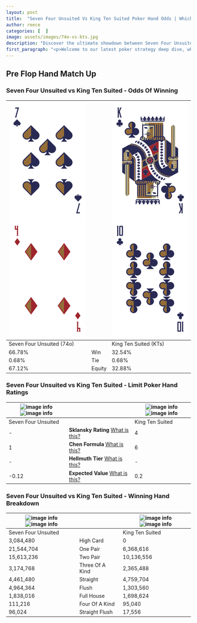 ```yaml
---
layout: post
title:  "Seven Four Unsuited Vs King Ten Suited Poker Hand Odds | Which Is The Better Hand In Poker? A Complete Guide"
author: reece
categories: [  ]
image: assets/images/74o-vs-kts.jpg
description: "Discover the ultimate showdown between Seven Four Unsuited and King Ten Suited in poker! Uncover the odds, strategies, and scenarios where one hand triumphs over the other. Get ready to up your poker game with this thrilling analysis."
first_paragraph: "<p>Welcome to our latest poker strategy deep dive, where we're pitting two distinct hands against each other in a high-stakes showdown: Seven Four Unsuited vs King Ten Suited.</p><p>In the dynamic world of poker, every decision counts, and knowing which hand holds the upper hand is key to your success at the table.</p><p>In this article, we'll dissect these two hands, explore the scenarios where one dominates the other, and equip you with the knowledge to make strategic choices that can tip the odds in your favor.</p><p>Get ready to unravel the intriguing dynamics of these poker hands and elevate your game to new heights.</p>"
---
```




[comment]: # (sp0)

## Pre Flop Hand Match Up

<div class="table hand-ratings" markdown="1"> 



### Seven Four Unsuited vs King Ten Suited - Odds Of Winning


    
| ![image info](assets/images/hand1/7.png) ![image info](assets/images/hand1/4o.png) |  | ![image info](assets/images/hand2/k.png) ![image info](assets/images/hand2/t.png) |
| -------- | -------- | -------- |
| Seven Four Unsuited (74o) |  | King Ten Suited (KTs) |
| 66.78% | Win | 32.54% |
| 0.68% | Tie | 0.68% |
| 67.12% | Equity | 32.88% |




[comment]: # (sp1)



### Seven Four Unsuited vs King Ten Suited - Limit Poker Hand Ratings


    
| ![image info](https://www.riverpairs.com/assets/images/hand1/7.png) ![image info](https://www.riverpairs.com/assets/images/hand1/4o.png) |  | ![image info](https://www.riverpairs.com/assets/images/hand2/k.png) ![image info](https://www.riverpairs.com/assets/images/hand2/t.png) |
| -------- | -------- | -------- |
| Seven Four Unsuited |  | King Ten Suited |
| - | **Sklansky Rating** [What is this?](/sklansky-rating-explained) | 4 |
| 1 | **Chen Formula** [What is this?](/chen-formula-explained) | 6 |
| - | **Hellmuth Tier** [What is this?](/Hellmuth-tier-explained) | - |
| -0.12 | **Expected Value** [What is this?](/expected-value-explained) | 0.2 |




[comment]: # (sp2)



### Seven Four Unsuited vs King Ten Suited - Winning Hand Breakdown


    
| ![image info](https://www.riverpairs.com/assets/images/hand1/7.png) ![image info](https://www.riverpairs.com/assets/images/hand1/4o.png) |  | ![image info](https://www.riverpairs.com/assets/images/hand2/k.png) ![image info](https://www.riverpairs.com/assets/images/hand2/t.png) |
| -------- | -------- | -------- |
| Seven Four Unsuited |  | King Ten Suited |
| 3,084,480 | High Card | 0 |
| 21,544,704 | One Pair | 6,368,616 |
| 15,613,236 | Two Pair | 10,136,556 |
| 3,174,768 | Three Of A Kind | 2,365,488 |
| 4,461,480 | Straight | 4,759,704 |
| 4,964,364 | Flush | 1,303,560 |
| 1,838,016 | Full House | 1,698,624 |
| 111,216 | Four Of A Kind | 95,040 |
| 96,024 | Straight Flush | 17,556 |




[comment]: # (sp3)



</div>

[comment]: # (sp4)



[comment]: # (sp5)

